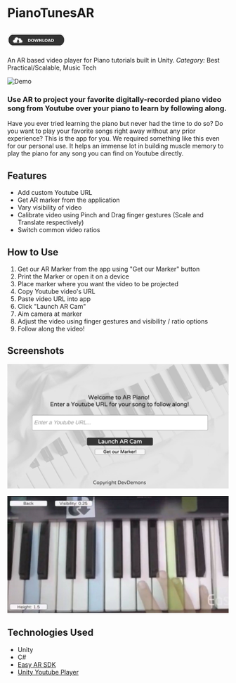 # PianoTunesAR

## <a href="https://github.com/hamzafarooq009/PianoTunesAR/releases/tag/APK"><img src="./Multimedia/download.png" height="30"></a>

An AR based video player for Piano tutorials built in Unity.
*Category:* Best Practical/Scalable, Music Tech

![Demo](/Multimedia/Demo.gif)

### Use AR to project your favorite digitally-recorded piano video song from Youtube over your piano to learn by following along.

Have you ever tried learning the piano but never had the time to do so? Do you want to play your favorite songs right away without any prior experience? This is the app for you. We required something like this even for our personal use. It helps an immense lot in building muscle memory to play the piano for any song you can find on Youtube directly.

## Features

- Add custom Youtube URL
- Get AR marker from the application
- Vary visibility of video
- Calibrate video using Pinch and Drag finger gestures (Scale and Translate respectively)
- Switch common video ratios

## How to Use

1. Get our AR Marker from the app using "Get our Marker" button
2. Print the Marker or open it on a device
3. Place marker where you want the video to be projected
4. Copy Youtube video's URL
5. Paste video URL into app
6. Click "Launch AR Cam"
7. Aim camera at marker
8. Adjust the video using finger gestures and visibility / ratio options
9. Follow along the video!

## Screenshots

![Main menu](/Multimedia/MainMenu.jpg)

![Play](/Multimedia/Play.jpg)

## Technologies Used

- Unity
- C#
- [Easy AR SDK](https://www.easyar.com/)
- [Unity Youtube Player](https://github.com/iBicha/UnityYoutubePlayer)
